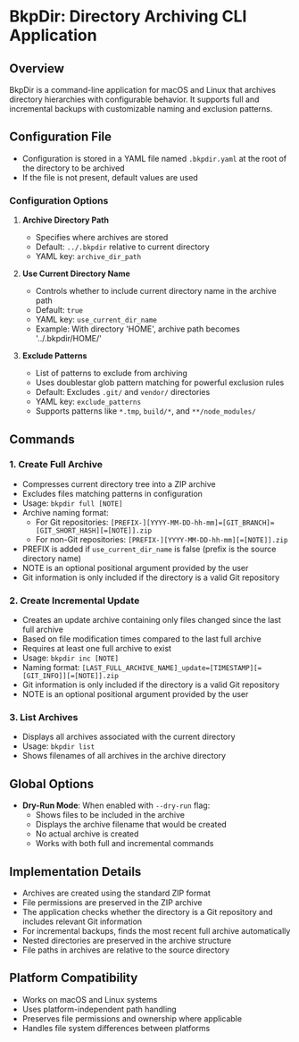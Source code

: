 # BkpDir: Directory Archiving CLI Application

## Overview
BkpDir is a command-line application for macOS and Linux that archives directory hierarchies with configurable behavior. It supports full and incremental backups with customizable naming and exclusion patterns.

## Configuration File
- Configuration is stored in a YAML file named `.bkpdir.yaml` at the root of the directory to be archived
- If the file is not present, default values are used

### Configuration Options
1. **Archive Directory Path**
   - Specifies where archives are stored
   - Default: `../.bkpdir` relative to current directory
   - YAML key: `archive_dir_path`

2. **Use Current Directory Name**
   - Controls whether to include current directory name in the archive path
   - Default: `true`
   - YAML key: `use_current_dir_name`
   - Example: With directory 'HOME', archive path becomes '../.bkpdir/HOME/'

3. **Exclude Patterns**
   - List of patterns to exclude from archiving
   - Uses doublestar glob pattern matching for powerful exclusion rules
   - Default: Excludes `.git/` and `vendor/` directories
   - YAML key: `exclude_patterns`
   - Supports patterns like `*.tmp`, `build/*`, and `**/node_modules/`

## Commands

### 1. Create Full Archive
- Compresses current directory tree into a ZIP archive
- Excludes files matching patterns in configuration
- Usage: `bkpdir full [NOTE]`
- Archive naming format:
  - For Git repositories: `[PREFIX-][YYYY-MM-DD-hh-mm]=[GIT_BRANCH]=[GIT_SHORT_HASH][=[NOTE]].zip`
  - For non-Git repositories: `[PREFIX-][YYYY-MM-DD-hh-mm][=[NOTE]].zip`
- PREFIX is added if `use_current_dir_name` is false (prefix is the source directory name)
- NOTE is an optional positional argument provided by the user
- Git information is only included if the directory is a valid Git repository

### 2. Create Incremental Update
- Creates an update archive containing only files changed since the last full archive
- Based on file modification times compared to the last full archive
- Requires at least one full archive to exist
- Usage: `bkpdir inc [NOTE]`
- Naming format: `[LAST_FULL_ARCHIVE_NAME]_update=[TIMESTAMP][=[GIT_INFO]][=[NOTE]].zip`
- Git information is only included if the directory is a valid Git repository
- NOTE is an optional positional argument provided by the user

### 3. List Archives
- Displays all archives associated with the current directory
- Usage: `bkpdir list`
- Shows filenames of all archives in the archive directory

## Global Options
- **Dry-Run Mode**: When enabled with `--dry-run` flag:
  - Shows files to be included in the archive
  - Displays the archive filename that would be created
  - No actual archive is created
  - Works with both full and incremental commands

## Implementation Details
- Archives are created using the standard ZIP format
- File permissions are preserved in the ZIP archive
- The application checks whether the directory is a Git repository and includes relevant Git information
- For incremental backups, finds the most recent full archive automatically
- Nested directories are preserved in the archive structure
- File paths in archives are relative to the source directory

## Platform Compatibility
- Works on macOS and Linux systems
- Uses platform-independent path handling
- Preserves file permissions and ownership where applicable
- Handles file system differences between platforms
